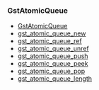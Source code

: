 ### GstAtomicQueue

* [GstAtomicQueue]()
* [gst_atomic_queue_new]()
* [gst_atomic_queue_ref]()
* [gst_atomic_queue_unref]()
* [gst_atomic_queue_push]()
* [gst_atomic_queue_peek]()
* [gst_atomic_queue_pop]()
* [gst_atomic_queue_length]()
